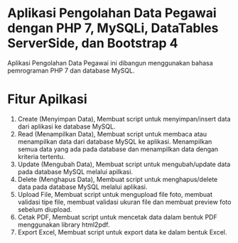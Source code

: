# Aplikasi Pengolahan Data Pegawai dengan PHP 7, MySQLi, DataTables ServerSide, dan Bootstrap 4

Aplikasi Pengolahan Data Pegawai ini dibangun menggunakan bahasa pemrograman PHP 7 dan database MySQL.
 	
# Fitur Apilkasi 
1.	Create (Menyimpan Data),
Membuat script untuk menyimpan/insert data dari aplikasi ke database MySQL.
2.	Read (Menampilkan Data),
Membuat script untuk membaca atau menampilkan data dari database MySQL ke aplikasi. Menampilkan semua data yang ada pada database dan menampilkan data dengan kriteria tertentu.
3.	Update (Mengubah Data),
Membuat script untuk mengubah/update data pada database MySQL melalui apilkasi.
4.	Delete (Menghapus Data),
Membuat script untuk menghapus/delete data pada database MySQL melalui aplikasi. 
5.	Upload File,
Membuat script untuk mengupload file foto, membuat validasi tipe file, membuat validasi ukuran file dan membuat preview foto sebelum diupload.
6.	Cetak PDF,
Membuat script untuk mencetak data dalam bentuk PDF menggunakan library html2pdf. 
7.	Export Excel,
Membuat script untuk export data ke dalam bentuk Excel.

